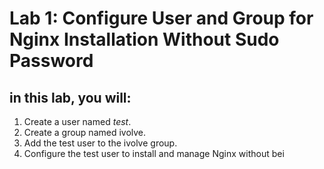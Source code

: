 # Lab 1: Configure User and Group for Nginx Installation Without Sudo Password
## in this lab, you will:
1. Create a user named *test*.
2. Create a group named ivolve.
3. Add the test user to the ivolve group.
4. Configure the test user to install and manage Nginx without bei
